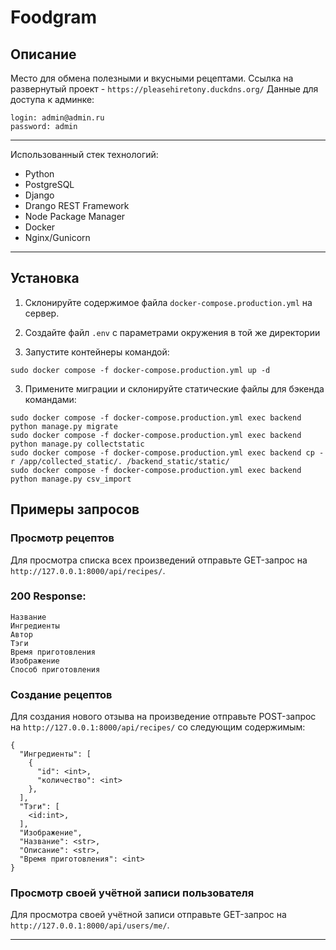 # Foodgram

## Описание
Место для обмена полезными и вкусными рецептами.
Ссылка на развернутый проект - `https://pleasehiretony.duckdns.org/`
Данные для доступа к админке:
```
login: admin@admin.ru
password: admin
```

***

Использованный стек технологий:
- Python
- PostgreSQL
- Django
- Drango REST Framework
- Node Package Manager
- Docker
- Nginx/Gunicorn

***

## Установка
1. Склонируйте содержимое файла `docker-compose.production.yml` на сервер.

2. Создайте файл `.env` с параметрами окружения в той же директории

3. Запустите контейнеры командой:

```
sudo docker compose -f docker-compose.production.yml up -d
```

3. Примените миграции и склонируйте статические файлы для бэкенда командами:

```
sudo docker compose -f docker-compose.production.yml exec backend python manage.py migrate
sudo docker compose -f docker-compose.production.yml exec backend python manage.py collectstatic
sudo docker compose -f docker-compose.production.yml exec backend cp -r /app/collected_static/. /backend_static/static/
sudo docker compose -f docker-compose.production.yml exec backend python manage.py csv_import
```

## Примеры запросов

### Просмотр рецептов
Для просмотра списка всех произведений отправьте GET-запрос на `http://127.0.0.1:8000/api/recipes/`.

### 200 Response:
```
Название
Ингредиенты
Автор
Тэги
Время приготовления
Изображение
Способ приготовления
```

### Создание рецептов
Для создания нового отзыва на произведение отправьте POST-запрос на `http://127.0.0.1:8000/api/recipes/` со следующим содержимым:

```
{
  "Ингредиенты": [
    {
      "id": <int>,
      "количество": <int>
    },
  ],
  "Тэги": [
    <id:int>,
  ],
  "Изображение",
  "Название": <str>,
  "Описание": <str>,
  "Время приготовления": <int>
}
```

### Просмотр своей учётной записи пользователя
Для просмотра своей учётной записи отправьте GET-запрос на `http://127.0.0.1:8000/api/users/me/`.

***
